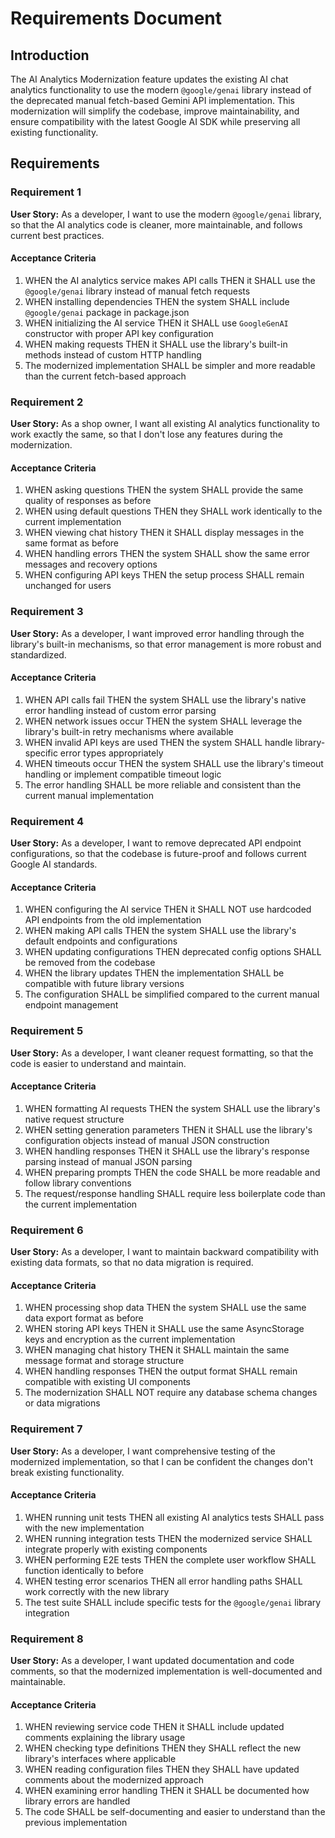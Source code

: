 # Requirements Document

## Introduction

The AI Analytics Modernization feature updates the existing AI chat analytics functionality to use the modern `@google/genai` library instead of the deprecated manual fetch-based Gemini API implementation. This modernization will simplify the codebase, improve maintainability, and ensure compatibility with the latest Google AI SDK while preserving all existing functionality.

## Requirements

### Requirement 1

**User Story:** As a developer, I want to use the modern `@google/genai` library, so that the AI analytics code is cleaner, more maintainable, and follows current best practices.

#### Acceptance Criteria

1. WHEN the AI analytics service makes API calls THEN it SHALL use the `@google/genai` library instead of manual fetch requests
2. WHEN installing dependencies THEN the system SHALL include `@google/genai` package in package.json
3. WHEN initializing the AI service THEN it SHALL use `GoogleGenAI` constructor with proper API key configuration
4. WHEN making requests THEN it SHALL use the library's built-in methods instead of custom HTTP handling
5. The modernized implementation SHALL be simpler and more readable than the current fetch-based approach

### Requirement 2

**User Story:** As a shop owner, I want all existing AI analytics functionality to work exactly the same, so that I don't lose any features during the modernization.

#### Acceptance Criteria

1. WHEN asking questions THEN the system SHALL provide the same quality of responses as before
2. WHEN using default questions THEN they SHALL work identically to the current implementation
3. WHEN viewing chat history THEN it SHALL display messages in the same format as before
4. WHEN handling errors THEN the system SHALL show the same error messages and recovery options
5. WHEN configuring API keys THEN the setup process SHALL remain unchanged for users

### Requirement 3

**User Story:** As a developer, I want improved error handling through the library's built-in mechanisms, so that error management is more robust and standardized.

#### Acceptance Criteria

1. WHEN API calls fail THEN the system SHALL use the library's native error handling instead of custom error parsing
2. WHEN network issues occur THEN the system SHALL leverage the library's built-in retry mechanisms where available
3. WHEN invalid API keys are used THEN the system SHALL handle library-specific error types appropriately
4. WHEN timeouts occur THEN the system SHALL use the library's timeout handling or implement compatible timeout logic
5. The error handling SHALL be more reliable and consistent than the current manual implementation

### Requirement 4

**User Story:** As a developer, I want to remove deprecated API endpoint configurations, so that the codebase is future-proof and follows current Google AI standards.

#### Acceptance Criteria

1. WHEN configuring the AI service THEN it SHALL NOT use hardcoded API endpoints from the old implementation
2. WHEN making API calls THEN the system SHALL use the library's default endpoints and configurations
3. WHEN updating configurations THEN deprecated config options SHALL be removed from the codebase
4. WHEN the library updates THEN the implementation SHALL be compatible with future library versions
5. The configuration SHALL be simplified compared to the current manual endpoint management

### Requirement 5

**User Story:** As a developer, I want cleaner request formatting, so that the code is easier to understand and maintain.

#### Acceptance Criteria

1. WHEN formatting AI requests THEN the system SHALL use the library's native request structure
2. WHEN setting generation parameters THEN it SHALL use the library's configuration objects instead of manual JSON construction
3. WHEN handling responses THEN it SHALL use the library's response parsing instead of manual JSON parsing
4. WHEN preparing prompts THEN the code SHALL be more readable and follow library conventions
5. The request/response handling SHALL require less boilerplate code than the current implementation

### Requirement 6

**User Story:** As a developer, I want to maintain backward compatibility with existing data formats, so that no data migration is required.

#### Acceptance Criteria

1. WHEN processing shop data THEN the system SHALL use the same data export format as before
2. WHEN storing API keys THEN it SHALL use the same AsyncStorage keys and encryption as the current implementation
3. WHEN managing chat history THEN it SHALL maintain the same message format and storage structure
4. WHEN handling responses THEN the output format SHALL remain compatible with existing UI components
5. The modernization SHALL NOT require any database schema changes or data migrations

### Requirement 7

**User Story:** As a developer, I want comprehensive testing of the modernized implementation, so that I can be confident the changes don't break existing functionality.

#### Acceptance Criteria

1. WHEN running unit tests THEN all existing AI analytics tests SHALL pass with the new implementation
2. WHEN running integration tests THEN the modernized service SHALL integrate properly with existing components
3. WHEN performing E2E tests THEN the complete user workflow SHALL function identically to before
4. WHEN testing error scenarios THEN all error handling paths SHALL work correctly with the new library
5. The test suite SHALL include specific tests for the `@google/genai` library integration

### Requirement 8

**User Story:** As a developer, I want updated documentation and code comments, so that the modernized implementation is well-documented and maintainable.

#### Acceptance Criteria

1. WHEN reviewing service code THEN it SHALL include updated comments explaining the library usage
2. WHEN checking type definitions THEN they SHALL reflect the new library's interfaces where applicable
3. WHEN reading configuration files THEN they SHALL have updated comments about the modernized approach
4. WHEN examining error handling THEN it SHALL be documented how library errors are handled
5. The code SHALL be self-documenting and easier to understand than the previous implementation
